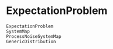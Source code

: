 # ExpectationProblem

```@docs
ExpectationProblem
SystemMap
ProcessNoiseSystemMap
GenericDistribution
```

